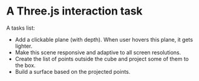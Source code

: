 # A Three.js interaction task

A tasks list:
  - Add a clickable plane (with depth). When user hovers this plane, it gets lighter. 
  - Make this scene responsive and adaptive to all screen resolutions.
  - Create the list of points outside the cube and project some of them to the box. 
  - Build a surface based on the projected points.
